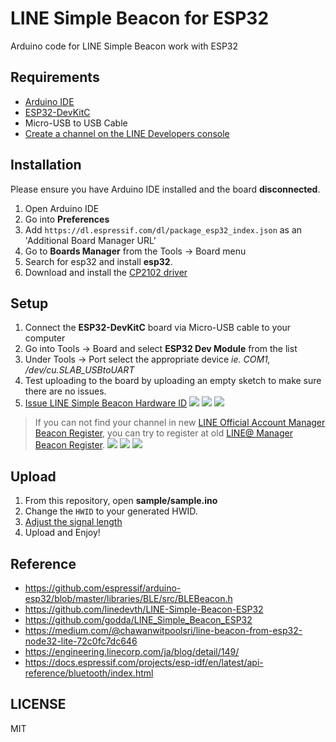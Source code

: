 # LINE Simple Beacon for ESP32

Arduino code for LINE Simple Beacon work with ESP32

## Requirements

* [Arduino IDE](https://www.arduino.cc/en/Main/Software)
* [ESP32-DevKitC](https://www.espressif.com/en/products/hardware/esp32-devkitc/overview)
* Micro-USB to USB Cable
* [Create a channel on the LINE Developers console](https://developers.line.biz/en/docs/messaging-api/getting-started/)

## Installation

Please ensure you have Arduino IDE installed and the board **disconnected**.

1. Open Arduino IDE
2. Go into **Preferences**
3. Add `https://dl.espressif.com/dl/package_esp32_index.json` as an 'Additional Board Manager URL'
4. Go to **Boards Manager** from the Tools -> Board menu
5. Search for esp32 and install **esp32**.
6. Download and install the [CP2102 driver](https://www.silabs.com/products/development-tools/software/usb-to-uart-bridge-vcp-drivers)

## Setup
1. Connect the **ESP32-DevKitC** board via Micro-USB cable to your computer
2. Go into Tools -> Board and select **ESP32 Dev Module** from the list
3. Under Tools -> Port select the appropriate device *ie. COM1, /dev/cu.SLAB_USBtoUART*
4. Test uploading to the board by uploading an empty sketch to make sure there are no issues.
5. [Issue LINE Simple Beacon Hardware ID](https://manager.line.biz/beacon/register)
    ![](https://i.imgur.com/wHCaMzJ.jpg)
    ![](https://i.imgur.com/lF2lGDO.jpg)
    ![](https://i.imgur.com/INgnfju.jpg)

> If you can not find your channel in new [LINE Official Account Manager Beacon Register](https://manager.line.biz/beacon/register), you can try to register at old [LINE@ Manager Beacon Register](https://admin-official.line.me/beacon/register).
> ![](https://user-images.githubusercontent.com/30001185/50584877-afe5a900-0ea4-11e9-9130-69c3c893a301.png)
> ![](https://user-images.githubusercontent.com/30001185/50584907-e3283800-0ea4-11e9-8f3f-6645e1797785.png)
> ![](https://user-images.githubusercontent.com/30001185/50584909-e7545580-0ea4-11e9-97f2-063cfb1bfd8d.png)

## Upload

1. From this repository, open **sample/sample.ino**
2. Change the `HWID` to your generated HWID.
3. [Adjust the signal length](https://docs.espressif.com/projects/esp-idf/en/latest/api-reference/bluetooth/controller_vhci.html?highlight=esp_ble_tx_power_set#_CPPv220esp_ble_tx_power_set20esp_ble_power_type_t17esp_power_level_t)
4. Upload and Enjoy!

## Reference

* https://github.com/espressif/arduino-esp32/blob/master/libraries/BLE/src/BLEBeacon.h
* https://github.com/linedevth/LINE-Simple-Beacon-ESP32
* https://github.com/godda/LINE_Simple_Beacon_ESP32
* https://medium.com/@chawanwitpoolsri/line-beacon-from-esp32-node32-lite-72c0fc7dc646
* https://engineering.linecorp.com/ja/blog/detail/149/
* https://docs.espressif.com/projects/esp-idf/en/latest/api-reference/bluetooth/index.html

## LICENSE

MIT
